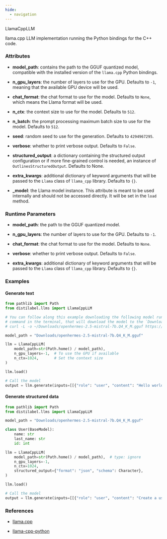 ```yaml
---
hide:
  - navigation
---
```

LlamaCppLLM


llama.cpp LLM implementation running the Python bindings for the C++ code.







### Attributes

- **model_path**: contains the path to the GGUF quantized model, compatible with the  installed version of the `llama.cpp` Python bindings.

- **n_gpu_layers**: the number of layers to use for the GPU. Defaults to `-1`, meaning that  the available GPU device will be used.

- **chat_format**: the chat format to use for the model. Defaults to `None`, which means the  Llama format will be used.

- **n_ctx**: the context size to use for the model. Defaults to `512`.

- **n_batch**: the prompt processing maximum batch size to use for the model. Defaults to `512`.

- **seed**: random seed to use for the generation. Defaults to `4294967295`.

- **verbose**: whether to print verbose output. Defaults to `False`.

- **structured_output**: a dictionary containing the structured output configuration or if more  fine-grained control is needed, an instance of `OutlinesStructuredOutput`. Defaults to None.

- **extra_kwargs**: additional dictionary of keyword arguments that will be passed to the  `Llama` class of `llama_cpp` library. Defaults to `{}`.

- **_model**: the Llama model instance. This attribute is meant to be used internally and  should not be accessed directly. It will be set in the `load` method.





### Runtime Parameters

- **model_path**: the path to the GGUF quantized model.

- **n_gpu_layers**: the number of layers to use for the GPU. Defaults to `-1`.

- **chat_format**: the chat format to use for the model. Defaults to `None`.

- **verbose**: whether to print verbose output. Defaults to `False`.

- **extra_kwargs**: additional dictionary of keyword arguments that will be passed to the  `Llama` class of `llama_cpp` library. Defaults to `{}`.




### Examples


#### Generate text
```python
from pathlib import Path
from distilabel.llms import LlamaCppLLM

# You can follow along this example downloading the following model running the following
# command in the terminal, that will download the model to the `Downloads` folder:
# curl -L -o ~/Downloads/openhermes-2.5-mistral-7b.Q4_K_M.gguf https://huggingface.co/TheBloke/OpenHermes-2.5-Mistral-7B-GGUF/resolve/main/openhermes-2.5-mistral-7b.Q4_K_M.gguf

model_path = "Downloads/openhermes-2.5-mistral-7b.Q4_K_M.gguf"

llm = LlamaCppLLM(
    model_path=str(Path.home() / model_path),
    n_gpu_layers=-1,  # To use the GPU if available
    n_ctx=1024,       # Set the context size
)

llm.load()

# Call the model
output = llm.generate(inputs=[[{"role": "user", "content": "Hello world!"}]])
```

#### Generate structured data
```python
from pathlib import Path
from distilabel.llms import LlamaCppLLM

model_path = "Downloads/openhermes-2.5-mistral-7b.Q4_K_M.gguf"

class User(BaseModel):
    name: str
    last_name: str
    id: int

llm = LlamaCppLLM(
    model_path=str(Path.home() / model_path),  # type: ignore
    n_gpu_layers=-1,
    n_ctx=1024,
    structured_output={"format": "json", "schema": Character},
)

llm.load()

# Call the model
output = llm.generate(inputs=[[{"role": "user", "content": "Create a user profile for the following marathon"}]])
```




### References

- [llama.cpp](https://github.com/ggerganov/llama.cpp)

- [llama-cpp-python](https://github.com/abetlen/llama-cpp-python)

